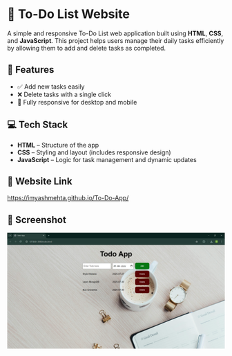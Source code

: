 # 📝 To-Do List Website

A simple and responsive To-Do List web application built using **HTML**, **CSS**, and **JavaScript**. This project helps users manage their daily tasks efficiently by allowing them to add and delete tasks as completed.

## 🔧 Features

- ✅ Add new tasks easily  
- ❌ Delete tasks with a single click
- 📱 Fully responsive for desktop and mobile

## 💻 Tech Stack

- **HTML** – Structure of the app  
- **CSS** – Styling and layout (includes responsive design)  
- **JavaScript** – Logic for task management and dynamic updates

## 🔗 Website Link

https://imyashmehta.github.io/To-Do-App/ 

## 📸 Screenshot

![App Screenshot](Screenshot/2.png)
